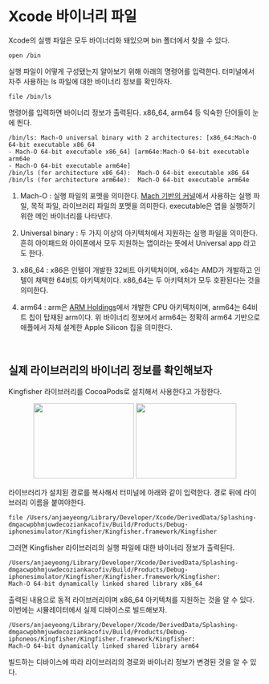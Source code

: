 # Xcode 바이너리 파일

Xcode의 실행 파일은 모두 바이너리화 돼있으며 bin 폴더에서 찾을 수 있다.

```
open /bin
```

실행 파일이 어떻게 구성됐는지 알아보기 위해 아래의 명령어를 입력한다. 터미널에서 자주 사용하는 ls 파일에 대한 바이너리 정보를 확인하자.

```
file /bin/ls
```

명령어를 입력하면 바이너리 정보가 출력된다. x86_64, arm64 등 익숙한 단어들이 눈에 띈다.

```
/bin/ls: Mach-O universal binary with 2 architectures: [x86_64:Mach-O 64-bit executable x86_64
- Mach-O 64-bit executable x86_64] [arm64e:Mach-O 64-bit executable arm64e
- Mach-O 64-bit executable arm64e]
/bin/ls (for architecture x86_64):	Mach-O 64-bit executable x86_64
/bin/ls (for architecture arm64e):	Mach-O 64-bit executable arm64e
```

1. Mach-O : 실행 파일의 포멧을 의미한다. [Mach 기반의 커널](https://namu.wiki/w/Mach(%EC%BB%A4%EB%84%90))에서 사용하는 실행 파일, 목적 파일, 라이브러리 파일의 포멧을 의미한다. executable은 앱을 실행하기 위한 메인 바이너리를 나타낸다.

2. Universal binary : 두 가지 이상의 아키텍처에서 지원하는 실행 파일을 의미한다. 흔히 아이패드와 아이폰에서 모두 지원하는 앱이라는 뜻에서 Universal app 라고도 한다.

3. x86_64 : x86은 인텔이 개발한 32비트 아키텍처이며, x64는 AMD가 개발하고 인텔이 채택한 64비트 아키텍처이다. x86_64는 두 아키텍처가 모두 호환된다는 것을 의미한다.

4. arm64 : arm은 [ARM Holdings](https://www.arm.com/)에서 개발한 CPU 아키텍처이며, arm64는 64비트 칩이 탑재된 arm이다. 위 바이너리 정보에서 arm64는 정확히 arm64 기반으로 애플에서 자체 설계한 Apple Silicon 칩을 의미한다.

&nbsp;
## 실제 라이브러리의 바이너리 정보를 확인해보자

Kingfisher 라이브러리를 CocoaPods로 설치해서 사용한다고 가정한다.

<p align="center">
<img src="https://user-images.githubusercontent.com/61190690/220318546-8fca8f4d-7d6e-4282-8c99-232868809732.png" width="200" height="150"> <img src="https://user-images.githubusercontent.com/61190690/220298350-756877e4-bc39-4126-a798-e227fc60461d.png", width="200" height="150">
</p>

라이브러리가 설치된 경로를 복사해서 터미널에 아래와 같이 입력한다. 경로 뒤에 라이브러리 이름을 붙여야한다.

```
file /Users/anjaeyeong/Library/Developer/Xcode/DerivedData/Splashing-dmgacwpbhmjuwdecoziankacofiv/Build/Products/Debug-iphonesimulator/Kingfisher/Kingfisher.framework/Kingfisher
```

그러면 Kingfisher 라이브러리의 실행 파일에 대한 바이너리 정보가 출력된다.

```
/Users/anjaeyeong/Library/Developer/Xcode/DerivedData/Splashing-dmgacwpbhmjuwdecoziankacofiv/Build/Products/Debug-iphonesimulator/Kingfisher/Kingfisher.framework/Kingfisher: 
Mach-O 64-bit dynamically linked shared library x86_64
```

출력된 내용으로 동적 라이브러리이며 x86_64 아키텍처를 지원하는 것을 알 수 있다. 이번에는 시뮬레이터에서 실제 디바이스로 빌드해보자.

```
/Users/anjaeyeong/Library/Developer/Xcode/DerivedData/Splashing-dmgacwpbhmjuwdecoziankacofiv/Build/Products/Debug-iphoneos/Kingfisher/Kingfisher.framework/Kingfisher: 
Mach-O 64-bit dynamically linked shared library arm64
```

빌드하는 디바이스에 따라 라이브러리의 경로와 바이너리 정보가 변경된 것을 알 수 있다.

